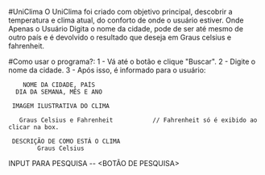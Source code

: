 #UniClima
O UniClima foi criado com objetivo principal, descobrir a temperatura e clima atual, do conforto de onde o usuário estiver.
Onde Apenas o Usuário Digita o nome da cidade, pode de ser até mesmo de outro país e é devolvido o resultado que deseja em Graus celsius e fahrenheit.

#Como usar o programa?:
1 - Vá até o botão e clique "Buscar".
2 - Digite o nome da cidade.
3 - Após isso, é informado para o usuário:

        NOME DA CIDADE, PAÍS
      DIA DA SEMANA, MÊS E ANO
      
     IMAGEM ILUSTRATIVA DO CLIMA
   
       Graus Celsius e Fahrenheit           // Fahrenheit só é exibido ao clicar na box.
       
     DESCRIÇÃO DE COMO ESTÁ O CLIMA
            Graus Celsius
INPUT PARA PESQUISA -- <BOTÃO DE PESQUISA>
